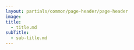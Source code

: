 ```yaml
---
layout: partials/common/page-header/page-header
image:
title:
  - title.md
subTitle:
  - sub-title.md
---
```


